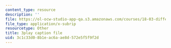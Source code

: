 ```yaml
---
content_type: resource
description: ''
file: https://ol-ocw-studio-app-qa.s3.amazonaws.com/courses/18-03-differential-equations-spring-2010/3c1c33d08b1eac6aae8d572e5f5f9f2d_uNOyxQwIV8o.srt
file_type: application/x-subrip
resourcetype: Other
title: 3play caption file
uid: 3c1c33d0-8b1e-ac6a-ae8d-572e5f5f9f2d
---
```

